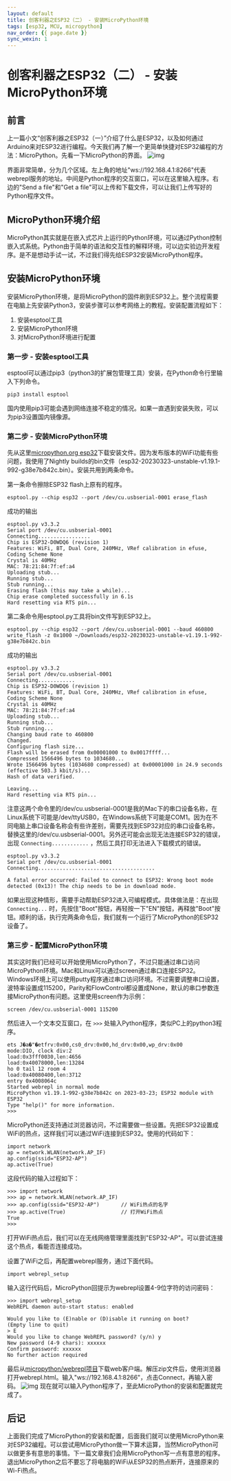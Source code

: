 ```yaml
---
layout: default
title: 创客利器之ESP32（二） - 安装MicroPython环境
tags: [esp32, MCU, micropython]
nav_order: {{ page.date }}
sync_wexin: 1
---
```



# 创客利器之ESP32（二） - 安装MicroPython环境


## 前言

上一篇小文“创客利器之ESP32（一）”介绍了什么是ESP32，以及如何通过Arduino来对ESP32进行编程。今天我们再了解一个更简单快捷对ESP32编程的方法：MicroPython。先看一下MicroPython的界面。
![img](/images/micropython_webrepl.jpg)

界面非常简单，分为几个区域。左上角的地址"ws://192.168.4.1:8266"代表webrepl服务的地址。中间是Python程序的交互窗口，可以在这里输入程序。右边的"Send a file"和"Get a file"可以上传和下载文件，可以让我们上传写好的Python程序文件。


## MicroPython环境介绍

MicroPython其实就是在嵌入式芯片上运行的Python环境，可以通过Python控制嵌入式系统。Python由于简单的语法和交互性的解释环境，可以边实验边开发程序。是不是想动手试一试，不过我们得先给ESP32安装MicroPython程序。


## 安装MicroPython环境

安装MicroPython环境，是将MicroPython的固件刷到ESP32上。整个流程需要在电脑上先安装Python3，安装步骤可以参考网络上的教程。安装配置流程如下：

1.  安装esptool工具
2.  安装MicroPython环境
3.  对MicroPython环境进行配置


### 第一步 - 安装esptool工具

esptool可以通过pip3（python3的扩展包管理工具）安装，在Python命令行里输入下列命令。

    pip3 install esptool

国内使用pip3可能会遇到网络连接不稳定的情况。如果一直遇到安装失败，可以为pip3设置国内镜像源。


### 第二步 - 安装MicroPython环境

先从这里[micropython.org esp32](https://micropython.org/download/esp32/)下载安装文件。因为发布版本的WiFi功能有些问题，我使用了Nightly builds的bin文件（esp32-20230323-unstable-v1.19.1-992-g38e7b842c.bin）。安装共用到两条命令。

第一条命令擦除ESP32 flash上原有的程序。

    esptool.py --chip esp32 --port /dev/cu.usbserial-0001 erase_flash

成功的输出

    esptool.py v3.3.2
    Serial port /dev/cu.usbserial-0001
    Connecting.................
    Chip is ESP32-D0WDQ6 (revision 1)
    Features: WiFi, BT, Dual Core, 240MHz, VRef calibration in efuse, Coding Scheme None
    Crystal is 40MHz
    MAC: 78:21:84:7f:ef:a4
    Uploading stub...
    Running stub...
    Stub running...
    Erasing flash (this may take a while)...
    Chip erase completed successfully in 6.1s
    Hard resetting via RTS pin...

第二条命令用esptool.py工具将bin文件写到ESP32上。

    esptool.py --chip esp32 --port /dev/cu.usbserial-0001 --baud 460800 write_flash -z 0x1000 ~/Downloads/esp32-20230323-unstable-v1.19.1-992-g38e7b842c.bin

成功的输出

    esptool.py v3.3.2
    Serial port /dev/cu.usbserial-0001
    Connecting............
    Chip is ESP32-D0WDQ6 (revision 1)
    Features: WiFi, BT, Dual Core, 240MHz, VRef calibration in efuse, Coding Scheme None
    Crystal is 40MHz
    MAC: 78:21:84:7f:ef:a4
    Uploading stub...
    Running stub...
    Stub running...
    Changing baud rate to 460800
    Changed.
    Configuring flash size...
    Flash will be erased from 0x00001000 to 0x0017ffff...
    Compressed 1566496 bytes to 1034680...
    Wrote 1566496 bytes (1034680 compressed) at 0x00001000 in 24.9 seconds (effective 503.3 kbit/s)...
    Hash of data verified.
    
    Leaving...
    Hard resetting via RTS pin...

注意这两个命令里的/dev/cu.usbserial-0001是我的Mac下的串口设备名称，在Linux系统下可能是/dev/ttyUSB0，在Windows系统下可能是COM1。因为在不同电脑上串口设备名称会有些许差别，需要先找到ESP32对应的串口设备名称，替换这里的/dev/cu.usbserial-0001。另外还可能会出现无法连接ESP32的错误，出现 `Connecting............` ，然后工具打印无法进入下载模式的错误。

    esptool.py v3.3.2
    Serial port /dev/cu.usbserial-0001
    Connecting......................................
    
    A fatal error occurred: Failed to connect to ESP32: Wrong boot mode detected (0x13)! The chip needs to be in download mode.

如果出现这种情形，需要手动帮助ESP32进入可编程模式。具体做法是：在出现 `Connecting...` 时，先按住"Boot"按钮，再轻按一下"EN"按钮，再释放"Boot"按钮。顺利的话，执行完两条命令后，我们就有一个运行了MicroPython的ESP32设备了。


### 第三步 - 配置MicroPython环境

其实这时我们已经可以开始使用MicroPython了，不过只能通过串口访问MicroPython环境。Mac和Linux可以通过screen通过串口连接ESP32。Windows环境上可以使用putty程序通过串口访问环境。不过需要调整串口设置，波特率设置成115200，Parity和FlowControl都设置成None，默认的串口参数连接MicroPython有问题。这里使用screen作为示例：

    screen /dev/cu.usbserial-0001 115200

然后进入一个文本交互窗口，在 `>>>` 处输入Python程序，类似PC上的python3程序。

    ets J�a�"�etfrv:0x00,cs0_drv:0x00,hd_drv:0x00,wp_drv:0x00
    mode:DIO, clock div:2
    load:0x3fff0030,len:4656
    load:0x40078000,len:13284
    ho 0 tail 12 room 4
    load:0x40080400,len:3712
    entry 0x4008064c
    Started webrepl in normal mode
    MicroPython v1.19.1-992-g38e7b842c on 2023-03-23; ESP32 module with ESP32
    Type "help()" for more information.
    >>> 

MicroPython还支持通过浏览器访问，不过需要做一些设置。先把ESP32设置成WiFi的热点，这样我们可以通过WiFi连接到ESP32。使用的代码如下：

    import network
    ap = network.WLAN(network.AP_IF)
    ap.config(ssid="ESP32-AP")
    ap.active(True)

这段代码的输入过程如下：

    >>> import network
    >>> ap = network.WLAN(network.AP_IF)
    >>> ap.config(ssid="ESP32-AP")       // WiFi热点的名字
    >>> ap.active(True)                  // 打开WiFi热点
    True
    >>> 

打开WiFi热点后，我们可以在无线网络管理里面找到"ESP32-AP"。可以尝试连接这个热点，看能否连接成功。

设置了WiFi之后，再配置webrepl服务，通过下面代码。

    import webrepl_setup

输入这行代码后，MicroPython回提示为webrepl设置4-9位字符的访问密码：

    >>> import webrepl_setup
    WebREPL daemon auto-start status: enabled
    
    Would you like to (E)nable or (D)isable it running on boot?
    (Empty line to quit)
    > E
    Would you like to change WebREPL password? (y/n) y
    New password (4-9 chars): xxxxxx
    Confirm password: xxxxxx
    No further action required

最后从[micropython/webrepl项目](https://github.com/micropython/webrepl/archive/refs/heads/master.zip)下载web客户端。解压zip文件后，使用浏览器打开webrepl.html。输入"ws://192.168.4.1:8266"，点击Connect，再输入密码。
![img](/images/webrepl_enlarge.jpg)
现在就可以输入Python程序了，至此MicroPython的安装和配置就完成了。


## 后记

上面我们完成了MicroPython的安装和配置，后面我们就可以使用MicroPython来对ESP32编程。可以尝试用MicroPython做一下算术运算，当然MicroPython可以做更多有意思的事情。下一篇文章我们会用MicroPython写一点有意思的程序。退出MicroPython之后不要忘了将电脑的WiFi从ESP32的热点断开，连接原来的Wi-Fi热点。

